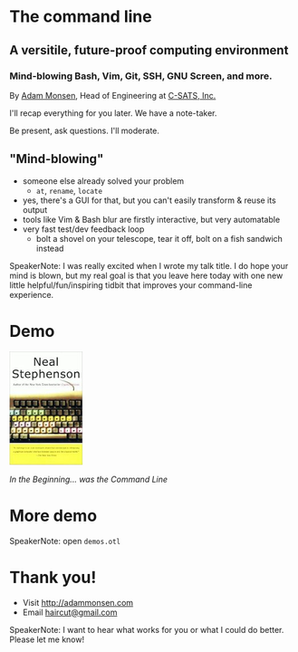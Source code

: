 # The command line

## A versitile, future-proof computing environment

### Mind-blowing Bash, Vim, Git, SSH, GNU Screen, and more.

By [Adam Monsen](http://adammonsen.com), Head of Engineering at [C-SATS,
Inc.](https://csats.com)



I'll recap everything for you later. We have a note-taker.

Be present, ask questions. I'll moderate.



## "Mind-blowing"

* someone else already solved your problem
    * `at`, `rename`, `locate`
* yes, there's a GUI for that, but you can't easily transform & reuse its
  output
* tools like Vim & Bash blur are firstly interactive, but very automatable
* very fast test/dev feedback loop
    * bolt a shovel on your telescope, tear it off, bolt on a fish sandwich
      instead

SpeakerNote: I was really excited when I wrote my talk title. I do hope your
mind is blown, but my real goal is that you leave here today with one new
little helpful/fun/inspiring tidbit that improves your command-line experience.



# Demo

[![Book cover for In the Beginning... was the Command Line](./command-line-book.jpg)](http://www.cryptonomicon.com/beginning.html)

_In the Beginning... was the Command Line_



# More demo

SpeakerNote: open `demos.otl`



# Thank you!

* Visit <http://adammonsen.com>
* Email <haircut@gmail.com>

SpeakerNote: I want to hear what works for you or what I could do better.
Please let me know!
